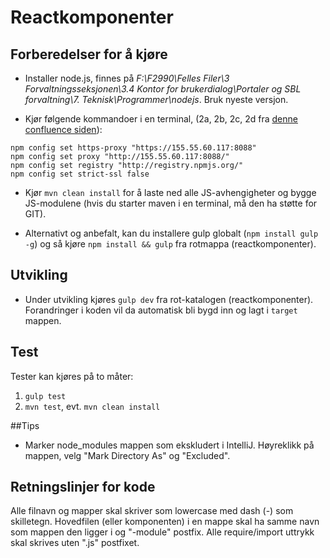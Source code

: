 Reactkomponenter
================

## Forberedelser for å kjøre

* Installer node.js, finnes på *F:\F2990\Felles Filer\3 Forvaltningsseksjonen\3.4 Kontor for brukerdialog\Portaler og SBL forvaltning\7. Teknisk\Programmer\nodejs*. Bruk nyeste versjon.

* Kjør følgende kommandoer i en terminal, (2a, 2b, 2c, 2d fra [denne confluence siden](http://confluence.adeo.no/display/AURA/Karma)):

```
npm config set https-proxy "https://155.55.60.117:8088"
npm config set proxy "http://155.55.60.117:8088/"
npm config set registry "http://registry.npmjs.org/"
npm config set strict-ssl false
```


* Kjør `mvn clean install` for å laste ned alle JS-avhengigheter og bygge JS-modulene (hvis du starter maven i en terminal, må den ha støtte for GIT).

* Alternativt og anbefalt, kan du installere gulp globalt (`npm install gulp -g`) og så kjøre `npm install && gulp` fra rotmappa (reactkomponenter).

## Utvikling

* Under utvikling kjøres `gulp dev` fra rot-katalogen (reactkomponenter). Forandringer i koden vil da automatisk bli bygd inn og lagt i `target` mappen.

## Test

Tester kan kjøres på to måter:

1. `gulp test`
2. `mvn test`, evt. `mvn clean install`

##Tips

* Marker node_modules mappen som ekskludert i IntelliJ. Høyreklikk på mappen, velg "Mark Directory As" og "Excluded".

## Retningslinjer for kode

Alle filnavn og mapper skal skriver som lowercase med dash (-) som skilletegn.
Hovedfilen (eller komponenten) i en mappe skal ha samme navn som mappen den ligger i og "-module" postfix.
Alle require/import uttrykk skal skrives uten ".js" postfixet.

